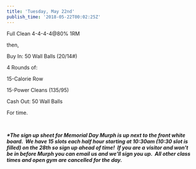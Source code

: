 ```yaml
---
title: 'Tuesday, May 22nd'
publish_time: '2018-05-22T00:02:25Z'
---
```


Full Clean 4-4-4-4\@80% 1RM

then,

Buy In: 50 Wall Balls (20/14\#)

4 Rounds of:

15-Calorie Row

15-Power Cleans (135/95)

Cash Out: 50 Wall Balls

For time.

 

***\*The sign up sheet for Memorial Day Murph is up next to the front
white board.  We have 15 slots each half hour starting at 10:30am (10:30
slot is filled) on the 28th so sign up ahead of time!  If you are a
visitor and won't be in before Murph you can email us and we'll sign you
up.  All other class times and open gym are cancelled for the day.***
